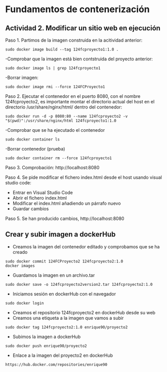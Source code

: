 # Fundamentos de contenerización
## Actividad 2. Modificar un sitio web en ejecución

Paso 1. Partimos de la imagen construida en la acitividad anterior:
```
sudo docker image build --tag 124fcproyecto1:1.0 .
```
-Comprobar que la imagen está bien contstruida del proyecto anterior:
```
sudo docker image ls | grep 124fcproyecto1
```
-Borrar imagen:
```
sudo docker image rmi --force 124FCProyecto1
```
	
Paso 2. Ejecutar el contenedor en el puerto 8080, con el nombre 124fcproyecto2, es importante montar el directorio actual del host en el directorio /usr/share/nginx/html/ dentro del contenedor:
```
sudo docker run -d -p 8080:80 --name 124fcproyecto2 -v "$(pwd)":/usr/share/nginx/html 124fcproyecto1:1.0
```
-Comprobar que se ha ejecutado el contenedor
```
sudo docker container ls
```
-Borrar contenedor (prueba)
```
sudo docker container rm --force 124fcproyecto1
```

Paso 3. Comprobación: http://localhost:8080

	
Paso 4. Se pide modificar el fichero index.html desde el host usando visual studio code:

- Entrar en Visual Studio Code 
- Abrir el fichero index.html
- Modificar el index.html añadiendo un párrafo nuevo
- Guardar cambios

Paso 5. Se han producido cambios, http://localhost:8080

## Crear y subir imagen a dockerHub

- Creamos la imagen del contenedor editado y comprobamos que se ha creado
```
sudo docker commit 124FCProyecto2 124fcproyecto2:1.0
docker images
```
- Guardamos la imagen en un archivo.tar
```
sudo docker save -o 124fcproyecto2version2.tar 124fcproyecto2:1.0
```
- Iniciamos sesión en dockerHub con el navegador
```
sudo docker login
```
- Creamos el repositorio 124fcproyecto2 en dockerHub desde su web
- Creamos una etiqueta a la imagen que vamos a subir
```
sudo docker tag 124fcproyecto2:1.0 enrique90/proyecto2
```
- Subimos la imagen a dockerHub
```
sudo docker push enrique90/proyecto2
```
- Enlace a la imagen del proyecto2 en dockerHub
```
https://hub.docker.com/repositories/enrique90
```





